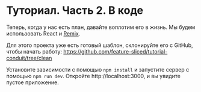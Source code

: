 # Туториал. Часть 2. В коде

Теперь, когда у нас есть план, давайте воплотим его в жизнь. Мы будем использовать React и [Remix](https://remix.run/).

Для этого проекта уже есть готовый шаблон, cклонируйте его с GitHub, чтобы начать работу: https://github.com/feature-sliced/tutorial-conduit/tree/clean

Установите зависимости с помощью `npm install` и запустите сервер с помощью `npm run dev`. Откройте http://localhost:3000, и вы увидите пустое приложение.
